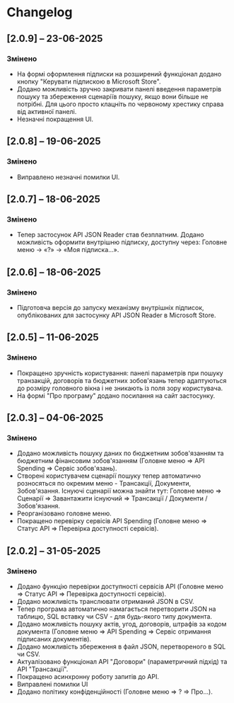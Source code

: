 # Changelog

## [2.0.9] – 23-06-2025

### Змінено
 - На формі оформлення підписки на розширений функціонал додано кнопку "Керувати підпискою в Microsoft Store".
 - Додано можливість зручно закривати панелі введення параметрів пошуку та збереження сценаріїв пошуку, якщо вони більше не потрібні. Для цього просто клацніть по червоному хрестику справа від активної панелі.
 - Незначні покращення UI.

## [2.0.8] – 19-06-2025

### Змінено
 - Виправлено незначні помилки UI.

## [2.0.7] – 18-06-2025

### Змінено
 - Тепер застосунок API JSON Reader став безплатним. Додано можливість оформити внутрішню підписку, доступну через: Головне меню → «?» → «Моя підписка...».

## [2.0.6] – 18-06-2025

### Змінено
 - Підготовча версія до запуску механізму внутрішніх підписок, опублікованих для застоcунку API JSON Reader в Microsoft Store.

## [2.0.5] – 11-06-2025

### Змінено
 - Покращено зручність користування: панелі параметрів при пошуку транзакцій, договорів та бюджетних зобов'язань тепер адаптуються до розміру головного вікна і не зникають із поля зору користувача.
 - На формі "Про програму" додано посилання на сайт застосунку.

## [2.0.3] – 04-06-2025

### Змінено
 - Додано можливість пошуку даних по бюджетним зобов'язанням та бюджетним фінансовим зобов'язанням (Головне меню => API Spending => Сервіс зобов'язань).
 - Створені користувачем сценарії пошуку тепер автоматично розносяться по окремим меню - Трансакції, Документи, Зобов'язання. Існуючі сценарії можна знайти тут: Головне меню => Сценарії => Завантажити існуючий => Трансакції / Документи / Зобов'язання.
 - Реорганізовано головне меню.
 - Покращено перевірку сервісів API Spending (Головне меню => Статус API => Перевірка доступності сервісів).

## [2.0.2] – 31-05-2025

### Змінено
 - Додано функцію перевірки доступності сервісів API (Головне меню => Статус API => Перевірка доступності сервісів).
 - Додано можливість транслювати отриманий JSON в CSV.
 - Тепер програма автоматично намагається перетворити JSON на таблицю, SQL вставку чи CSV - для будь-якого типу документа.
 - Додано можливість пошуку актів, угод, договорів, штрафів за кодом документа (Головне меню => API Spending => Сервіс отримання підписаних документів).
 - Додано можливість збереження в файл JSON, перетвореного в SQL чи CSV.
 - Актуалізовано функціонал API "Договори" (параметричний підхід) та API "Трансакції". 
 - Покращено асинхронну роботу запитів до API.
 - Виправлені помилки UI
 - Додано політику конфіденційності (Головне меню => ? => Про...).

